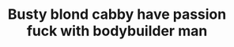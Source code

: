 ---
layout: post
title: Busty blond cabby have passion fuck with bodybuilder man
duration: '06:54'
view: 248
rate: 2
video: 'http://fantasti.cc/embed/869251/'
category:
 - blonde
 - blowjob
 - busty
 - cab
 - curvy
 - rough
tags: 
 - big-tits
 - sucked
 - fucked
priority: 0.9
changefreq: daily
---